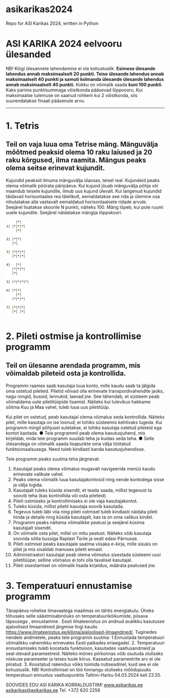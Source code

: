 # asikarikas2024
Repo for ASI Karikas 2024, written in Python

# ASI KARIKA 2024 eelvooru ülesanded 
NB! Kõigi ülesannete lahendamine ei ole kohustuslik. **Esimese ülesande lahendus annab maksimaalselt 20 punkti. Teise ülesande lahendus annab maksimaalselt 40 punkti ja samuti kolmanda ülesande ülesande lahendus annab maksimaalselt 40 punkti.** Kokku on võimalik saada **kuni 100 punkti**. Kaks parima punktisummaga võistkonda pääsevad lõppvooru. Kui maksimaalse tulemuse on saanud rohkem kui 2 võistkonda, siis suurendatakse finaali pääsenute arvu. 
_________________________________________________________________________________ 
# 1. Tetris 
## Teil on vaja luua oma Tetrise mäng. Mänguvälja mõõtmed peaksid olema 10 raku laiused ja 20 raku kõrgused, ilma raamita. Mängus peaks olema seitse erinevat kujundit. 

Kujundid peaksid ilmuma mänguvälja ülaosas, teisel real. Kujundeid peaks olema võimalik pöörata päripäeva. Kui kujund jõuab mänguvälja põhja või maandub teisele kujundile, ilmub uus kujund ülevalt. 
Kui langenud kujundid täidavad horisontaalse rea täielikult, eemaldatakse see rida ja ülemine osa nihutatakse alla vastavalt eemaldatud horisontaalsete ridade arvule. Seejärel lisatakse skoorile N punkti, näiteks 100. 
Mäng lõpeb, kui pole ruumi uuele kujundile. Seejärel näidatakse mängija lõppskoori.

![diagram](/tetrisBlocks.png)


# 2. Pileti ostmise ja kontrollimise programm 
## Teil on ülesanne arendada programm, mis võimaldab pileteid osta ja kontrollida. 

Programmi raames saab kasutaja luua konto, mille kaudu saab ta jälgida oma ostetud pileteid. Piletid võivad olla erinevate transpordivahendite jaoks, nagu rongid, bussid, lennukid, laevad jne. See tähendab, et süsteem peab võimaldama uute piletitüüpide lisamist. Näiteks kui tulevikus hakkame sõitma Kuu ja Maa vahel, tuleb luua uus piletitüüp. 

Kui pilet on ostetud, peab kasutajal olema võimalus seda kontrollida. Näiteks pilet, mille kasutaja on ise loonud, ei tohiks süsteemis kehtivaks lugeda. Kui programm mingil põhjusel suletakse, ei tohiks kasutaja ostetud pileteid ega kontot kaotada. 
● Teie programmil peab olema kasutusjuhend, mis kirjeldab, mida teie programm suudab teha ja kuidas seda teha. 
● Selle ülesandega on võimalik saada lisapunkte oma välja töötatud funktsionaalsusega. Need tuleb kindlasti kanda kasutusjuhendisse. 


Teie programm peaks suutma teha järgnevat: 
1. Kasutajal peaks olema võimalus mugavalt navigeerida menüü kaudu erinevate valikute vahel. 
2. Peaks olema võimalik luua kasutajakontosid ning nende kontodega sisse ja välja logida. 
3. Kasutajalt tuleks küsida sisendit, et teada saada, millist tegevust ta soovib teha (kas kontrollida või osta pileteid). 
4. Pileti ostmiseks ja kontrollimiseks ei ole vaja kasutajakontot. 
5. Tuleks küsida, millist piletit kasutaja soovib kasutada. 
6. Tegevus tuleb läbi viia ning pileti ostmisel tuleb kindlasti näidata pileti hinda ja detaile ning küsida kasutajalt, kas ta on oma valikus kindel. 
7. Programm peaks näitama võimalikke peatusi ja seejärel küsima kasutajalt sisendit. 
8. On võimalik osta pilet, millel on mitu peatust. Näiteks võib kasutaja soovida sõita bussiga Raplast Türile ja sealt edasi Pärnusse. 
9. Pileti ostmisel peaks kasutajale saatma viisaka e-kirja, mille sisuks on pilet ja mis sisaldab manuses piletit ennast. 
10. Administraatori kasutajal peab olema võimalus sisestada süsteemi uusi piletitüüpe; selline võimalus ei tohi olla tavalisel kasutajal. 
11. Pileti sisestamisel on võimalik lisada kirjeldus, määrata peatused jne.



# 3. Temperatuuri ennustamise programm 
Tänapäeva rohelise ilmavaatega maailmas on tähtis energiakulu. Üheks tõhusaks selle säästmisabinõuks on temperatuurikõikumiste, piisava täpsusega , ennustamine . 
Eesti ilmateenistus on andnud avalikku kasutusse ajaloolised ilmaandmed järgmise lingi kaudu https://www.ilmateenistus.ee/kliima/ajaloolised-ilmaandmed/. 
Tuginedes nendele andmetele, peaks teie programm suutma: 
1.Ennustada temperatuuri võimalikku vahemikku erinevates Eesti paikades eriaegadel. 
2. Temperatuuri ennustamiseks tuleb koostada funktsioon, kasutades vaatlusandmeid ja seal olevaid parameetreid. Näiteks mõnes piirkonnas võib osutuda oluliseks niiskuse parameeter ja teises tuule kiirus. Kaasatud parameetrite arv ei ole piiratud. 
3. Koostatud rakendus võiks toimida nutiseadmel, kuid see ei ole kohustuslik. 
NB! Kontrollimisel on töö hinnangu oluliseks mõõdupuuks temperatuuri ennustus vaatluspunktis Tallinn-Harku 04.03.2024 kell 23.55.


SOOVIDES EDU 
ASI KARIKA KORRALDUSTIIM! 
www.asikarikas.ee asikarikas@asikarikas.ee Tel. +372 620 2256
